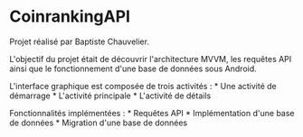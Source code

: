 # CoinrankingAPI
Projet réalisé par Baptiste Chauvelier.

L'objectif du projet était de découvrir l'architecture MVVM, les requêtes API ainsi que le fonctionnement d'une base de données sous Android.

L'interface graphique est composée de trois activités :
    * Une activité de démarrage
    * L'activité principale
    * L'activité de détails

Fonctionnalités implémentées :
    * Requêtes API
    * Implémentation d'une base de données
    * Migration d'une base de données

